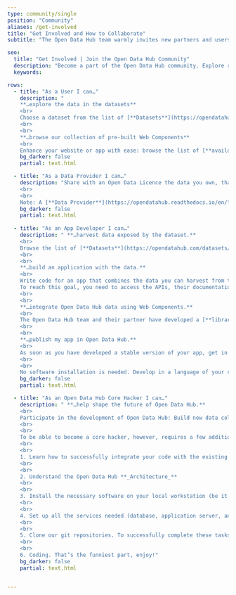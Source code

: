 ```yaml
---
type: community/single
position: "Community"
aliases: /get-involved
title: "Get Involved and How to Collaborate​"
subtitle: "The Open Data Hub team warmly invites new partners and users to become part of our journey. We offer a variety of pathways to engage with the project. Depending on your interest on the Open Data Hub, we welcome your participation to the project in one of the roles that we have envisioned:​"

seo:
  title: "Get Involved | Join the Open Data Hub Community"
  description: "Become a part of the Open Data Hub community. Explore roles as a user, data provider, app developer, or core hacker to collaborate and innovate in open data."
  keywords:

rows:
  - title: "As a User I can…​"
    description: " 
    **​…explore the data in the datasets​**
    <br>
    Choose a dataset from the list of [**Datasets**](https://opendatahub.com/datasets/) and start gathering data from it. You can then provide any kind of feedback on the dataset: reports about any malfunctions, suggestions for improvements or new features, and so on.​ Moreover, if you are interested in datasets that are not yet in our collection, get in touch with the Open Data Hub team to discuss your request.​
    <br>
    <br>
    **​…browse our collection of pre-built Web Components​**
    <br>
    Enhance your website or app with ease: browse the list of [**available Web Components**](https://opendatahub.com/web-components/), choose one that you are interested in, try it out, then send feedback to their developers if you feel something is wrong or missing.​"
    bg_darker: false
    partial: text.html

  - title: "​As a Data Provider I can…"
    description: "Share with an Open Data Licence the data you own, that can prove interesting for the Open Data Hub, for example because they complement existing data in the Open Data Hub or they pertain to an area which is not yet covered. Let your Open Data be freely used by App Developers in their applications.​
    <br>
    <br>
    Note: A [**Data Provider**](https://opendatahub.readthedocs.io/en/latest/datasets.html#data-providers) is an entity (be it a private company, a public institution, or a citizen) that gathers data on a regular basis from various sensors or devices and stores them in some kind of machine-readable format."
    bg_darker: false
    partial: text.html
    
  - title: "As an App Developer I can…​"
    description: " **​…harvest data exposed by the dataset.​**
    <br>
    Browse the list of [**Datasets**](https://opendatahub.com/datasets/) to see what types of data are contained in the datasets, and think how they can be used.​ For this purpose, we maintain an updated  list of available [**Datasets** ](https://opendatahub.com/datasets/)with links to the API to access them.​
    <br>
    <br>
    **…build an application with the data.​**
    <br>
    Write code for an app that combines the data you can harvest from the available datasets in various, novel way.​
    To reach this goal, you need to access the APIs, their documentation, and the datasets. It is then your task to discover how you can reuse the data in your code.​
    <br>
    <br>
    **​…integrate Open Data Hub data using Web Components.​**
    <br>
    The Open Data Hub team and their partner have developed a [**library of Web Components**](https://webcomponents.opendatahub.com/) that can be integrated in existing websites or used as guidance to develop new Web Components.​
    <br>
    <br>
    **​…publish my app in Open Data Hub.​**
    <br>
    As soon as you have developed a stable version of your app, get in touch with us: We plan to maintain an updated list of apps based on our dataset.​
    <br>
    <br>
    ​No software installation is needed. Develop in a language of your choice an application that uses our data."
    bg_darker: false
    partial: text.html

  - title: "As an Open Data Hub Core Hacker I can…​"
    description: " **…help shape the future of Open Data Hub.​**
    <br>
    Participate in the development of Open Data Hub: Build new data collectors, extend the functionality of the broker, integrate new datasets on the existing infrastructure, develop new stable API versions.​
    <br>
    <br>
    To be able to become a core hacker, however, requires a few additional tasks to be carried out:​
    <br>
    <br>
    1. ​Learn how to successfully integrate your code with the existing code-base and how to interact with the Open Data Hub team. In other words, you need to check the [**Developer’s Flight Rules**](https://github.com/noi-techpark/documentation/blob/main/README.md)​
    <br>
    <br>
    2. Understand the Open Data Hub **_Architecture_**
    <br>
    <br>
    3. Install the necessary software on your local workstation (be it a physical workstation, a virtual machine, or a Docker instance), including PostgreSQL with postgis extension, JDK, git.​
    <br>
    <br>
    4. Set up all the services needed (database, application server, and so on).​
    <br>
    <br>
    5. Clone our git repositories. To successfully complete these tasks, please read the **_[How to set up your local ](https://opendatahub.readthedocs.io/en/latest/howto/generic/development.html#development)[Development Environment](https://opendatahub.readthedocs.io/en/latest/howto/generic/development.html#development)_**  tutorial, which guides you stepwise through all the required set up and configuration, along with some troubleshooting advice.​
    <br>
    <br>
    6. Coding. That’s the funniest part, enjoy!​"
    bg_darker: false
    partial: text.html


---
```

